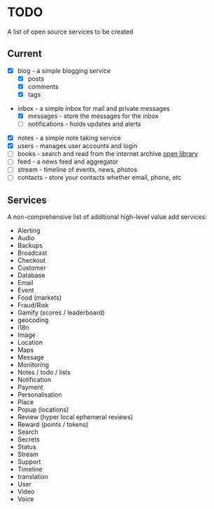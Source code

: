 # TODO

A list of open source services to be created

## Current

- [x] blog - a simple blogging service
  - [x] posts
  - [x] comments
  - [x] tags
- inbox - a simple inbox for mail and private messages
  * [x] messages - store the messages for the inbox
  * [ ] notifications - holds updates and alerts
- [x] notes - a simple note taking service
- [x] users - manages user accounts and login
- [ ] books - search and read from the internet archive [open library](https://github.com/internetarchive/openlibrary)
- [ ] feed - a news feed and aggregator
- [ ] stream - timeline of events, news, photos
- [ ] contacts - store your contacts whether email, phone, etc

## Services

A non-comprehensive list of additional high-level value add services:

- Alerting
- Audio
- Backups
- Broadcast
- Checkout
- Customer
- Database
- Email
- Event
- Food (markets)
- Fraud/Risk
- Gamify (scores / leaderboard)
- geocoding
- i18n
- Image
- Location
- Maps
- Message
- Monitoring
- Notes / todo / lists
- Notification
- Payment
- Personalisation
- Place
- Popup (locations)
- Review (hyper local ephemeral reviews)
- Reward (points / tokens)
- Search
- Secrets
- Status
- Stream
- Support
- Timeline
- translation
- User
- Video
- Voice
